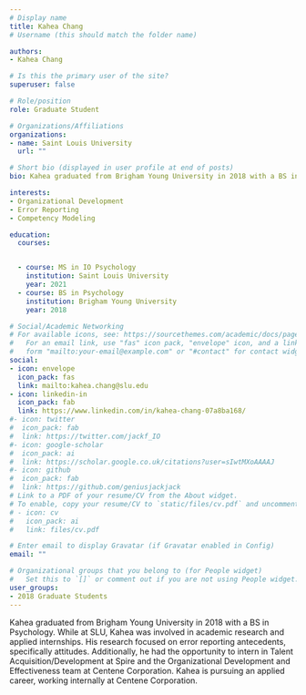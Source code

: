 ```yaml
---
# Display name
title: Kahea Chang
# Username (this should match the folder name)

authors:
- Kahea Chang

# Is this the primary user of the site?
superuser: false

# Role/position
role: Graduate Student

# Organizations/Affiliations
organizations:
- name: Saint Louis University
  url: ""

# Short bio (displayed in user profile at end of posts)
bio: Kahea graduated from Brigham Young University in 2018 with a BS in Psychology. While at SLU, Kahea was involved in academic research and applied internships. His research focused on error reporting antecedents, specifically attitudes. Additionally, he had the opportunity to intern in Talent Acquisition/Development at Spire and the Organizational Development and Effectiveness team at Centene Corporation. Kahea is pursuing an applied career, working internally at Centene Corporation.

interests:
- Organizational Development
- Error Reporting
- Competency Modeling

education:
  courses:


  - course: MS in IO Psychology
    institution: Saint Louis University
    year: 2021
  - course: BS in Psychology
    institution: Brigham Young University
    year: 2018    

# Social/Academic Networking
# For available icons, see: https://sourcethemes.com/academic/docs/page-builder/#icons
#   For an email link, use "fas" icon pack, "envelope" icon, and a link in the
#   form "mailto:your-email@example.com" or "#contact" for contact widget.
social:
- icon: envelope
  icon_pack: fas
  link: mailto:kahea.chang@slu.edu
- icon: linkedin-in
  icon_pack: fab
  link: https://www.linkedin.com/in/kahea-chang-07a8ba168/   
#- icon: twitter
#  icon_pack: fab
#  link: https://twitter.com/jackf_IO
#- icon: google-scholar
#  icon_pack: ai
#  link: https://scholar.google.co.uk/citations?user=sIwtMXoAAAAJ
#- icon: github
#  icon_pack: fab
#  link: https://github.com/geniusjackjack
# Link to a PDF of your resume/CV from the About widget.
# To enable, copy your resume/CV to `static/files/cv.pdf` and uncomment the lines below.
# - icon: cv
#   icon_pack: ai
#   link: files/cv.pdf

# Enter email to display Gravatar (if Gravatar enabled in Config)
email: ""

# Organizational groups that you belong to (for People widget)
#   Set this to `[]` or comment out if you are not using People widget.
user_groups:
- 2018 Graduate Students
---
```


Kahea graduated from Brigham Young University in 2018 with a BS in Psychology. While at SLU, Kahea was involved in academic research and applied internships. His research focused on error reporting antecedents, specifically attitudes. Additionally, he had the opportunity to intern in Talent Acquisition/Development at Spire and the Organizational Development and Effectiveness team at Centene Corporation. Kahea is pursuing an applied career, working internally at Centene Corporation.